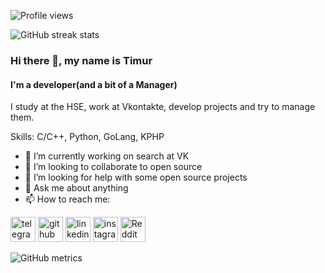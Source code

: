![Profile views](https://gpvc.arturio.dev/timurvankov) 

![GitHub streak stats](https://github-readme-streak-stats.herokuapp.com/?user=timurvankov)  

### Hi there 👋, my name is Timur
#### I'm a developer(and a bit of a Manager)
I study at the HSE, work at Vkontakte, develop projects and try to manage them.

Skills: C/C++, Python, GoLang, KPHP

- 🔭 I’m currently working on search at VK 
- 👯 I’m looking to collaborate to open source 
- 🤔 I’m looking for help with some open source projects 
- 💬 Ask me about anything 
- 📫 How to reach me:

[<img src='https://www.flaticon.com/svg/static/icons/svg/2111/2111708.svg' alt='telegram' height='40'>](https://t.me/team_mur)  [<img src='https://cdn.jsdelivr.net/npm/simple-icons@3.0.1/icons/github.svg' alt='github' height='40'>](https://github.com/timurvankov)  [<img src='https://cdn.jsdelivr.net/npm/simple-icons@3.0.1/icons/linkedin.svg' alt='linkedin' height='40'>](https://www.linkedin.com/in/timur-vankov-4249b81a4/)  [<img src='https://cdn.jsdelivr.net/npm/simple-icons@3.0.1/icons/instagram.svg' alt='instagram' height='40'>](https://www.instagram.com/team.mur/)  [<img src='https://cdn.jsdelivr.net/npm/simple-icons@3.0.1/icons/reddit.svg' alt='Reddit' height='40'>](https://www.reddit.com/user/timurvankov)  

![GitHub metrics](https://metrics.lecoq.io/timurvankov)

